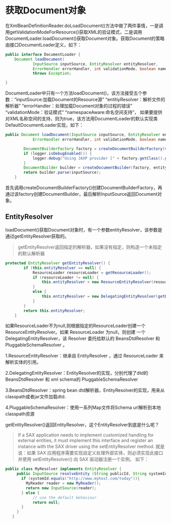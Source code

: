 # 获取Document对象
在XmlBeanDefinitionReader.doLoadDocument()方法中做了两件事情，一是调用getValidationModeForResource()获取XML的验证模式，二是调用DocumentLoader.loadDocument()获取Document对象。获取Document的策略由接口DocumentLoader定义，如下：
```java
public interface DocumentLoader {
    Document loadDocument(
            InputSource inputSource, EntityResolver entityResolver,
            ErrorHandler errorHandler, int validationMode, boolean namespaceAware)
            throws Exception;

}
```
DocumentLoader中只有一个方法loadDocument()，该方法接受五个参数：“inputSource:加载Document的Resource源”  “entitiyResolver：解析文件的解析器”   “errorHandler：处理加载Document对象的过程的错误” “validationMode：验证模式” “namespaceAware:命名空间支持”， 如果要提供对XML名称空间的支持，则为true，该方法用DocumentLoader的默认实现类DefaultDocumentLoader实现，如下：
```java
public Document loadDocument(InputSource inputSource, EntityResolver entityResolver,
            ErrorHandler errorHandler, int validationMode, boolean namespaceAware) throws Exception {

        DocumentBuilderFactory factory = createDocumentBuilderFactory(validationMode, namespaceAware);
        if (logger.isDebugEnabled()) {
            logger.debug("Using JAXP provider [" + factory.getClass().getName() + "]");
        }
        DocumentBuilder builder = createDocumentBuilder(factory, entityResolver, errorHandler);
        return builder.parse(inputSource);
    }
```
首先调用createDocumentBuilderFactory()创建DocumentBuilderFactory，再通过该factory创建DocumentBuilder，最后解析InputSource返回Document对象。

## EntityResolver
loadDocument()获取Document对象时，有一个参数entityResolver，该参数是通过getEntityResolver获取的。

>getEntityResolver返回指定的解析器，如果没有指定，则构造一个未指定的默认解析器

```java
protected EntityResolver getEntityResolver() {
        if (this.entityResolver == null) {
            ResourceLoader resourceLoader = getResourceLoader();
            if (resourceLoader != null) {
                this.entityResolver = new ResourceEntityResolver(resourceLoader);
            }
            else {
                this.entityResolver = new DelegatingEntityResolver(getBeanClassLoader());
            }
        }
        return this.entityResolver;
    }
```
如果ResourceLoader不为null,则根据指定的ResourceLoader创建一个ResourceEntityResolver。如果 ResourceLoader 为null，则创建 一个 DelegatingEntityResolver，该 Resolver 委托给默认的 BeansDtdResolver 和 PluggableSchemaResolver 。

1.ResourceEntityResolver：继承自 EntityResolver ，通过 ResourceLoader 来解析实体的引用。

2.DelegatingEntityResolver：EntityResolver的实现，分别代理了dtd的BeansDtdResolver 和 xml schema的 PluggableSchemaResolver

3.BeansDtdResolver：spring bean dtd解析器，EntityResolver的实现，用来从classpath或者jar文件加载dtd.

4.PluggableSchemaResolver：使用一系列Map文件将Schema url解析到本地classpath资源

getEntityResolver()返回EntityResolver，这个EntityResolver到底是什么呢？

>If a SAX application needs to implement customized handling for external entities, it must implement this interface and register an instance with the SAX driver using the setEntityResolver method.
就是说：如果 SAX 应用程序需要实现自定义处理外部实体，则必须实现此接口并使用 setEntityResolver() 向 SAX 驱动器注册一个实例。 如下：

```java
public class MyResolver implements EntityResolver {
     public InputSource resolveEntity (String publicId, String systemId){
       if (systemId.equals("http://www.myhost.com/today")){
         MyReader reader = new MyReader();
         return new InputSource(reader);
       } else {
            // use the default behaviour
            return null;
       }
     }
   }
```


